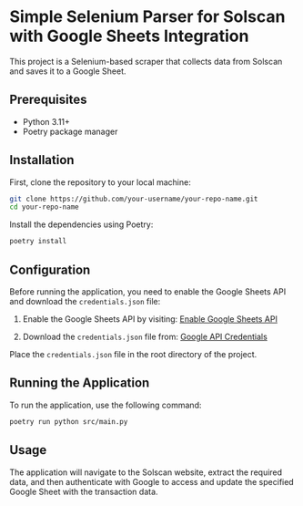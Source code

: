 # Simple Selenium Parser for Solscan with Google Sheets Integration

This project is a Selenium-based scraper that collects data from Solscan and saves it to a Google Sheet.

## Prerequisites

- Python 3.11+
- Poetry package manager

## Installation

First, clone the repository to your local machine:

```bash
git clone https://github.com/your-username/your-repo-name.git
cd your-repo-name
```

Install the dependencies using Poetry:

```bash
poetry install
```

## Configuration

Before running the application, you need to enable the Google Sheets API and download the `credentials.json` file:

1. Enable the Google Sheets API by visiting:
   [Enable Google Sheets API](https://console.cloud.google.com/apis/enableflow?apiid=sheets.googleapis.com)

2. Download the `credentials.json` file from:
   [Google API Credentials](https://console.cloud.google.com/apis/credentials)

Place the `credentials.json` file in the root directory of the project.

## Running the Application

To run the application, use the following command:

```bash
poetry run python src/main.py
```

## Usage

The application will navigate to the Solscan website, extract the required data, and then authenticate with Google to access and update the specified Google Sheet with the transaction data.
